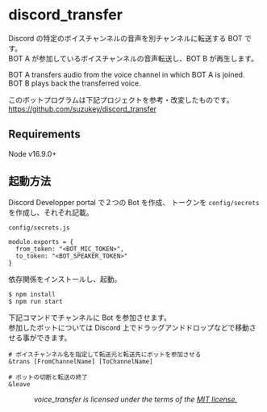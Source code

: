 # discord_transfer

Discord の特定のボイスチャンネルの音声を別チャンネルに転送する BOT です。  
BOT A が参加しているボイスチャンネルの音声転送し、BOT B が再生します。

BOT A transfers audio from the voice channel in which BOT A is joined.  
BOT B plays back the transferred voice.

このボットプログラムは下記プロジェクトを参考・改変したものです。  
https://github.com/suzukey/discord_transfer

## Requirements

Node v16.9.0+

## 起動方法

Discord Developper portal で２つの Bot を作成、
トークンを `config/secrets` を作成し、それぞれ記載。

`config/secrets.js`

```
module.exports = {
  from_token: "<BOT_MIC_TOKEN>",
  to_token: "<BOT_SPEAKER_TOKEN>"
}
```

依存関係をインストールし、起動。

```shell
$ npm install
$ npm run start
```

下記コマンドでチャンネルに Bot を参加させます。  
参加したボットについては Discord 上でドラッグアンドドロップなどで移動させる事ができます。

```
# ボイスチャンネル名を指定して転送元と転送先にボットを参加させる
&trans [FromChannelName] [ToChannelName]

# ボットの切断と転送の終了
&leave
```

<p align="center">
  <i>voice_transfer is licensed under the terms of the <a href="https://github.com/eeharumt/voice_transfar/blob/main/LICENSE">MIT license.</a></i>
</p>
